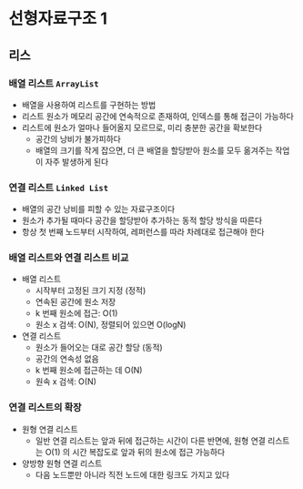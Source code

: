 # 선형자료구조 1

## 리스

### 배열 리스트 `ArrayList`
- 배열을 사용하여 리스트를 구현하는 방법
- 리스트 원소가 메모리 공간에 연속적으로 존재하여, 인덱스를 통해 접근이 가능하다
- 리스트에 원소가 얼마나 들어올지 모르므로, 미리 충분한 공간을 확보한다
  - 공간의 낭비가 불가피하다
  - 배열의 크기를 작게 잡으면, 더 큰 배열을 할당받아 원소를 모두 옮겨주는 작업이 자주 발생하게 된다

### 연결 리스트 `Linked List`
- 배열의 공간 낭비를 피할 수 있는 자료구조이다
- 원소가 추가될 때마다 공간을 할당받아 추가하는 동적 할당 방식을 따른다
- 항상 첫 번째 노드부터 시작하여, 레퍼런스를 따라 차례대로 접근해야 한다

### 배열 리스트와 연결 리스트 비교
- 배열 리스트
  - 시작부터 고정된 크기 지정 (정적)
  - 연속된 공간에 원소 저장
  - k 번째 원소에 접근: O(1)
  - 원소 x 검색: O(N), 정렬되어 있으면 O(logN)
- 연결 리스트
  - 원소가 들어오는 대로 공간 할당 (동적)
  - 공간의 연속성 없음
  - k 번째 원소에 접근하는 데 O(N)
  - 원속 x 검색: O(N)

### 연결 리스트의 확장
- 원형 연결 리스트
  - 일반 연결 리스트는 앞과 뒤에 접근하는 시간이 다른 반면에, 원형 연결 리스트는 O(1) 의 시간 복잡도로 앞과 뒤의 원소에 접근 가능하다
- 양방향 원형 연결 리스트
  - 다음 노드뿐만 아니라 직전 노드에 대한 링크도 가지고 있다